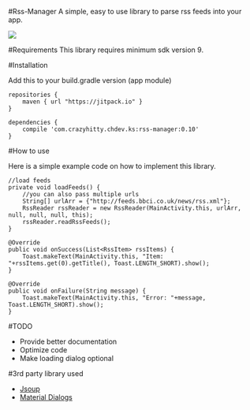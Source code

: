 #Rss-Manager
A simple, easy to use library to parse rss feeds into your app.

![](http://i.imgur.com/r13X3HT.png)

#Requirements
This library requires minimum sdk version 9. 

#Installation

Add this to your build.gradle version (app module)

```
repositories {
    maven { url "https://jitpack.io" }
}

dependencies {
    compile 'com.crazyhitty.chdev.ks:rss-manager:0.10'
}
```

#How to use

Here is a simple example code on how to implement this library.

    //load feeds
    private void loadFeeds() {
        //you can also pass multiple urls
        String[] urlArr = {"http://feeds.bbci.co.uk/news/rss.xml"};
        RssReader rssReader = new RssReader(MainActivity.this, urlArr, null, null, null, this);
        rssReader.readRssFeeds();
    }
    
    @Override
    public void onSuccess(List<RssItem> rssItems) {
        Toast.makeText(MainActivity.this, "Item: "+rssItems.get(0).getTitle(), Toast.LENGTH_SHORT).show();
    }

    @Override
    public void onFailure(String message) {
        Toast.makeText(MainActivity.this, "Error: "+message, Toast.LENGTH_SHORT).show();
    }
    
#TODO

* Provide better documentation
* Optimize code
* Make loading dialog optional

#3rd party library used

* [Jsoup](https://github.com/jhy/jsoup/)
* [Material Dialogs](https://github.com/afollestad/material-dialogs)
